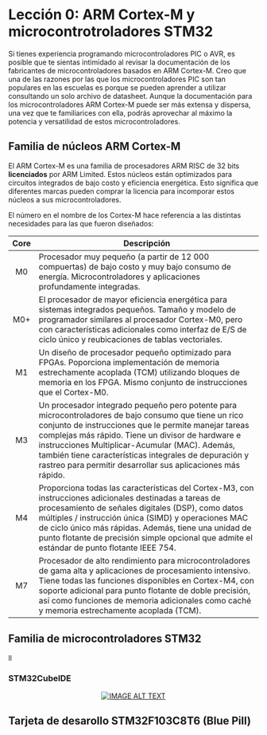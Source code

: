 # **Lección 0**: ARM Cortex-M y microcontrotroladores STM32

Si tienes experiencia programando microcontroladores PIC o AVR, es posible que te sientas intimidado al revisar la documentación de los fabricantes de microcontroladores basados en ARM Cortex-M. Creo que una de las razones por las que los microcontroladores PIC son tan populares en las escuelas es porque se pueden aprender a utilizar consultando un solo archivo de datasheet. Aunque la documentación para los microcontroladores ARM Cortex-M puede ser más extensa y dispersa, una vez que te familiarices con ella, podrás aprovechar al máximo la potencia y versatilidad de estos microcontroladores.

## Familia de núcleos ARM Cortex-M
El ARM Cortex-M es una familia de procesadores ARM RISC de 32 bits **licenciados** por ARM Limited. Estos núcleos están optimizados para circuitos integrados de bajo costo y eficiencia energética. Esto significa que diferentes marcas pueden comprar la licencia para incomporar estos núcleos a sus microcontroladores. 

El número en el nombre de los Cortex-M hace referencia a las distintas necesidades para las que fueron diseñados: 

|     Core    | Descripción |
| :-----------: | ----------- |
|         M0  | Procesador muy pequeño (a partir de 12 000 compuertas) de bajo costo y muy bajo consumo de energía. Microcontroladores y aplicaciones profundamente integradas.|
|  M0+  | El procesador de mayor eficiencia energética para sistemas integrados pequeños. Tamaño y modelo de programador similares al procesador Cortex-M0, pero con características adicionales como interfaz de E/S de ciclo único y reubicaciones de tablas vectoriales.|
|  M1  | Un diseño de procesador pequeño optimizado para FPGAs. Poporciona implementación de memoria estrechamente acoplada (TCM) utilizando bloques de memoria en los FPGA. Mismo conjunto de instrucciones que el Cortex-M0.|
|  M3  | Un procesador integrado pequeño pero potente para microcontroladores de bajo consumo que tiene un rico conjunto de instrucciones que le permite manejar tareas complejas más rápido. Tiene un divisor de hardware e instrucciones Multiplicar-Acumular (MAC). Además, también tiene características integrales de depuración y rastreo para permitir desarrollar sus aplicaciones más rápido.|
|  M4  | Proporciona todas las características del Cortex-M3, con instrucciones adicionales destinadas a tareas de procesamiento de señales digitales (DSP), como datos múltiples / instrucción única (SIMD) y operaciones MAC de ciclo único más rápidas. Además, tiene una unidad de punto flotante de precisión simple opcional que admite el estándar de punto flotante IEEE 754.|
|  M7  | Procesador de alto rendimiento para microcontroladores de gama alta y aplicaciones de procesamiento intensivo. Tiene todas las funciones disponibles en Cortex-M4, con soporte adicional para punto flotante de doble precisión, así como funciones de memoria adicionales como caché y memoria estrechamente acoplada (TCM).|

## Familia de microcontroladores STM32
ll

### STM32CubeIDE

<div align="center">
  <a href="https://www.youtube.com/watch?v=m9_4bL8vJIM"><img src="https://img.youtube.com/vi/m9_4bL8vJIM/0.jpg" alt="IMAGE ALT TEXT"></a>
</div>

## Tarjeta de desarollo STM32F103C8T6 (Blue Pill)
